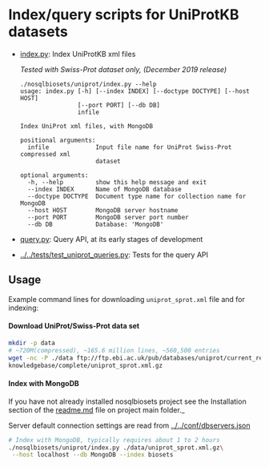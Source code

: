 
# Index/query scripts for UniProtKB datasets

* [index.py](index.py): Index UniProtKB xml files

  _Tested with Swiss-Prot dataset only, (December 2019 release)_
  
    ```
    ./nosqlbiosets/uniprot/index.py --help
    usage: index.py [-h] [--index INDEX] [--doctype DOCTYPE] [--host HOST]
                    [--port PORT] [--db DB]
                    infile
    
    Index UniProt xml files, with MongoDB
    
    positional arguments:
      infile             Input file name for UniProt Swiss-Prot compressed xml
                         dataset
    
    optional arguments:
      -h, --help         show this help message and exit
      --index INDEX      Name of MongoDB database
      --doctype DOCTYPE  Document type name for collection name for MongoDB
      --host HOST        MongoDB server hostname
      --port PORT        MongoDB server port number
      --db DB            Database: 'MongoDB'
    ```

* [query.py](query.py): Query API, at its early stages of development

* [../../tests/test_uniprot_queries.py](test_uniprot_queries.py):
 Tests for the query API

                                      
## Usage

Example command lines for downloading `uniprot_sprot.xml` file and for indexing:

#### Download UniProt/Swiss-Prot data set

```bash
mkdir -p data
# ~720M(compressed), ~165.6 million lines, ~560,500 entries
wget -nc -P ./data ftp://ftp.ebi.ac.uk/pub/databases/uniprot/current_release/\
knowledgebase/complete/uniprot_sprot.xml.gz
```

#### Index with MongoDB
If you have not already installed nosqlbiosets project see the Installation
section of the [readme.md](../../readme.md) file on project main folder._

Server default connection settings are read from [../../conf/dbservers.json](
../../conf/dbservers.json
)

```bash
# Index with MongoDB, typically requires about 1 to 2 hours
./nosqlbiosets/uniprot/index.py ./data/uniprot_sprot.xml.gz\
 --host localhost --db MongoDB --index biosets
```

